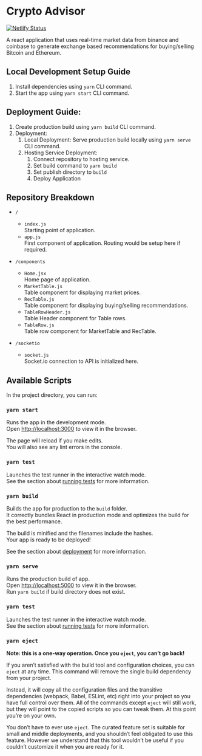 # Crypto Advisor

[![Netlify Status](https://api.netlify.com/api/v1/badges/0fd1b691-142e-4754-9051-0900f0efc906/deploy-status)](https://crypto-advisor.netlify.app)

A react application that uses real-time market data from binance and coinbase to generate exchange based recommendations for buying/selling Bitcoin and Ethereum.

## Local Development Setup Guide

1. Install dependencies using `yarn` CLI command.
2. Start the app using `yarn start` CLI command.

## Deployment Guide:

1. Create production build using `yarn build` CLI command.
2. Deployment:
   1. Local Deployment: Serve production build locally using `yarn serve` CLI command.
   2. Hosting Service Deployment:
      1. Connect repository to hosting service.
      2. Set build command to `yarn build`
      3. Set publish directory to `build`
      4. Deploy Application

## Repository Breakdown

- `/`

  - `index.js`\
    Starting point of application.
  - `app.js`\
    First component of application. Routing would be setup here if required.

- `/components`

  - `Home.jsx`\
    Home page of application.
  - `MarketTable.js`\
    Table component for displaying market prices.
  - `RecTable.js`\
     Table component for displaying buying/selling recommendations.
  - `TableRowHeader.js`\
     Table Header component for Table rows.
  - `TableRow.js`\
    Table row component for MarketTable and RecTable.

- `/socketio`

  - `socket.js`\
    Socket.io connection to API is initialized here.

## Available Scripts

In the project directory, you can run:

### `yarn start`

Runs the app in the development mode.\
Open [http://localhost:3000](http://localhost:3000) to view it in the browser.

The page will reload if you make edits.\
You will also see any lint errors in the console.

### `yarn test`

Launches the test runner in the interactive watch mode.\
See the section about [running tests](https://facebook.github.io/create-react-app/docs/running-tests) for more information.

### `yarn build`

Builds the app for production to the `build` folder.\
It correctly bundles React in production mode and optimizes the build for the best performance.

The build is minified and the filenames include the hashes.\
Your app is ready to be deployed!

See the section about [deployment](https://facebook.github.io/create-react-app/docs/deployment) for more information.

### `yarn serve`

Runs the production build of app.\
Open [http://localhost:5000](http://localhost:5000) to view it in the browser.\
Run `yarn build` if build directory does not exist.

### `yarn test`

Launches the test runner in the interactive watch mode.\
See the section about [running tests](https://facebook.github.io/create-react-app/docs/running-tests) for more information.

### `yarn eject`

**Note: this is a one-way operation. Once you `eject`, you can’t go back!**

If you aren’t satisfied with the build tool and configuration choices, you can `eject` at any time. This command will remove the single build dependency from your project.

Instead, it will copy all the configuration files and the transitive dependencies (webpack, Babel, ESLint, etc) right into your project so you have full control over them. All of the commands except `eject` will still work, but they will point to the copied scripts so you can tweak them. At this point you’re on your own.

You don’t have to ever use `eject`. The curated feature set is suitable for small and middle deployments, and you shouldn’t feel obligated to use this feature. However we understand that this tool wouldn’t be useful if you couldn’t customize it when you are ready for it.
